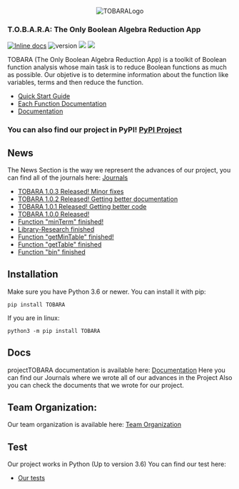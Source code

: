 <p align="center">
  <img src="https://github.com/MiguelRAvila/projectTOBARA/blob/master/images/logo.png?raw=true" alt="TOBARALogo"/>
  
  <h3 > T.O.B.A.R.A: The Only Boolean Algebra Reduction App</h3>
</p>

[![Inline docs](http://inch-ci.org/github/dwyl/hapi-auth-jwt2.svg?branch=master)](https://github.com/MiguelRAvila/projectTOBARA/blob/master/docs)
![version](https://img.shields.io/badge/version-1.0.3-blue)
<a href='#'><img src='https://img.shields.io/badge/python-3.6-blue.svg'></a>
<a href='https://pypi.org/project/TOBARA/#history'><img src='https://img.shields.io/pypi/v/gluonnlp.svg'></a>

TOBARA (The Only Boolean Algebra Reduction App) is a toolkit of Boolean function analysis whose main task is to reduce Boolean functions as much as possible. Our objetive is to determine information about the function like variables, terms and then reduce the function.  

* [Quick Start Guide](https://github.com/MiguelRAvila/projectTOBARA/blob/master/docs/QuickStart.md)
* [Each Function Documentation](https://github.com/MiguelRAvila/projectTOBARA/blob/master/docs/Function_Documentation.md)
* [Documentation](https://github.com/MiguelRAvila/projectTOBARA/blob/master/docs/Documentation.md)

### You can also find our project in PyPI! [PyPI Project](https://pypi.org/project/TOBARA/)

## News
The News Section is the way we represent the advances of our project, you can find all of the journals here: [Journals](https://github.com/MiguelRAvila/projectTOBARA/blob/master/docs/Journey)


* [TOBARA 1.0.3 Released! Minor fixes](https://pypi.org/project/TOBARA/)
* [TOBARA 1.0.2 Released! Getting better documentation](https://pypi.org/project/TOBARA/)
* [TOBARA 1.0.1 Released! Getting better code](https://pypi.org/project/TOBARA/)
* [TOBARA 1.0.0 Released!](https://pypi.org/project/TOBARA/)
* [Function "minTerm" finished!](https://github.com/MiguelRAvila/projectTOBARA/blob/master/docs/Journey/MinTerms-27-May-2020.md)
* [Library-Research finished](https://github.com/MiguelRAvila/projectTOBARA/blob/master/docs/Journey/Library_Research-02-June-2020.md)
* [Function "getMinTable" finished!](https://github.com/MiguelRAvila/projectTOBARA/blob/master/docs/Journey/GetMinTable_Function-22-May-2020.md)
* [Function "getTable" finished](https://github.com/MiguelRAvila/projectTOBARA/blob/master/docs/Journey/GetTable_Function-14-April-2020.md)
* [Function "bin" finished](https://github.com/MiguelRAvila/projectTOBARA/blob/master/docs/Journey/Bin_Function-07-April-2020.md)
## Installation

Make sure you have Python 3.6 or newer.
You can install it with pip:

```shell
pip install TOBARA
```
If you are in linux:

```shell
python3 -m pip install TOBARA
```
## Docs

projectTOBARA documentation is available here: [Documentation](https://github.com/MiguelRAvila/projectTOBARA/blob/master/docs)
Here you can find our Journals where we wrote all of our advances in the Project
Also you can check the documents that we wrote for our project.

## Team Organization:

Our team organization is available here: [Team Organization](https://github.com/MiguelRAvila/projectTOBARA/blob/master/docs/TOBARA_Documentation.pdf)

## Test

Our project works in Python (Up to version 3.6) You can find our test here:
* [Our tests](https://github.com/Apoquinto/TOBARA-Testing/blob/master/Tests.ipynb)
